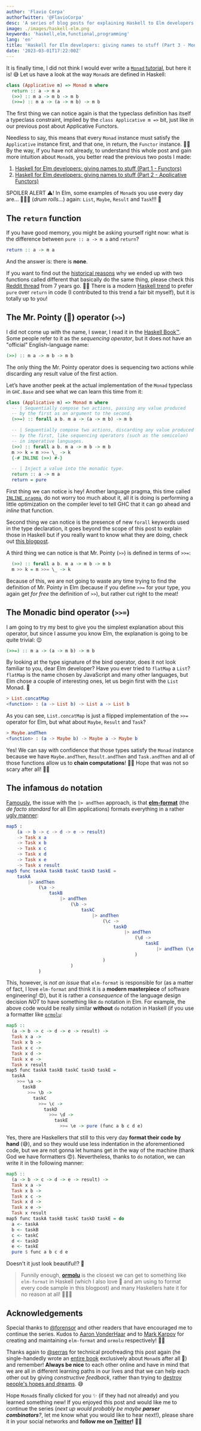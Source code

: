 ```yaml
---
author: 'Flavio Corpa'
authorTwitter: '@FlavioCorpa'
desc: 'A series of blog posts for explaining Haskell to Elm developers interested to learn the language that powers the compiler for their favourite language!'
image: ./images/haskell-elm.png
keywords: 'haskell,elm,functional,programming'
lang: 'en'
title: 'Haskell for Elm developers: giving names to stuff (Part 3 - Monads!)'
date: '2023-03-01T17:22:00Z'
---
```


It is finally time, I did not think I would ever write a [`Monad` tutorial](https://byorgey.wordpress.com/2009/01/12/abstraction-intuition-and-the-monad-tutorial-fallacy/), but here it is! 😅 Let us have a look at the way `Monad`s are defined in Haskell:

```haskell
class (Applicative m) => Monad m where
  return :: a -> m a
  (>>) :: m a -> m b -> m b
  (>>=) :: m a -> (a -> m b) -> m b
```

The first thing we can notice again is that the typeclass definition has itself a typeclass constraint, implied by the `class Applicative m =>` bit, just like in our previous post about Applicative Functors.

Needless to say, this means that every `Monad` instance must satisfy the `Applicative` instance first, and that one, in return, the `Functor` instance. 😵‍💫 By the way, if you have not already, to understand this whole post and gain more intuition about `Monad`s, you better read the previous two posts I made:

1. [Haskell for Elm developers: giving names to stuff (Part 1 - Functors)](https://flaviocorpa.com/haskell-for-elm-developers-giving-names-to-stuff-part-1-functors.html)
2. [Haskell for Elm developers: giving names to stuff (Part 2 - Applicative Functors)](https://flaviocorpa.com/haskell-for-elm-developers-giving-names-to-stuff-part-2-applicative-functors.html)

SPOILER ALERT ⚠️! In Elm, some examples of `Monad`s you use every day are... 🥁🥁🥁 (_drum rolls..._) again: `List`, `Maybe`, `Result` and `Task`!!! 🤯

## The `return` function

If you have good memory, you might be asking yourself right now: what is the difference between `pure :: a -> m a` and `return`?

```haskell
return :: a -> m a
```

And the answer is: there is **none**.

If you want to find out the [historical reasons](https://stackoverflow.com/a/32788607/2834553) why we ended up with two functions called different that basically do the same thing, please check this [Reddit thread](https://www.reddit.com/r/haskell/comments/4tu9qf/is_there_any_pure_return/) from 7 years go. 👴🏻 There is a modern [Haskell trend](https://github.com/search?o=desc&q=use+pure+instead+of+return&s=&type=Commits) to prefer `pure` over `return` in code (I contributed to this trend a fair bit myself), but it is totally up to you!

## The Mr. Pointy (🤣) operator (`>>`)

I did not come up with the name, I swear, I read it in the [Haskell Book™️](https://haskellbook.com/). Some people refer to it as the _sequencing operator_, but it does not have an "official" English-language name:

```haskell
(>>) :: m a -> m b -> m b
```

The only thing the Mr. Pointy operator does is sequencing two actions while discarding any result value of the first action.

Let’s have another peek at the actual implementation of the `Monad` typeclass in `GHC.Base` and see what we can learn this time from it:

```haskell
class (Applicative m) => Monad m where
  -- | Sequentially compose two actions, passing any value produced
  -- by the first as an argument to the second.
  (>>=) :: forall a b. m a -> (a -> m b) -> m b

  -- | Sequentially compose two actions, discarding any value produced
  -- by the first, like sequencing operators (such as the semicolon)
  -- in imperative languages.
  (>>) :: forall a b. m a -> m b -> m b
  m >> k = m >>= \_ -> k
  {-# INLINE (>>) #-}

  -- | Inject a value into the monadic type.
  return :: a -> m a
  return = pure
```

First thing we can notice is hey! Another language pragma, this time called [`INLINE pragma`](https://ghc.gitlab.haskell.org/ghc/doc/users_guide/exts/pragmas.html#inline-pragma), do not worry too much about it, all it is doing is performing a little optimization on the compiler level to tell GHC that it can go ahead and _inline_ that function.

Second thing we can notice is the presence of new `forall` keywords used in the type declaration, it goes beyond the scope of this post to explain those in Haskell but if you really want to know what they are doing, check out [this blogpost](https://wasp-lang.dev/blog/2021/09/01/haskell-forall-tutorial).

A third thing we can notice is that Mr. Pointy (`>>`) is defined in terms of `>>=`:

```haskell
  (>>) :: forall a b. m a -> m b -> m b
  m >> k = m >>= \_ -> k
```

Because of this, we are not going to waste any time trying to find the definition of Mr. Pointy in Elm (because if you define `>>=` for your type, you again get _for free_ the definition of `>>`), but rather cut right to the meat!

## The Monadic bind operator (`>>=`)

I am going to try my best to give you the simplest explanation about this operator, but since I assume you know Elm, the explanation is going to be quite trivial: 😉

```haskell
(>>=) :: m a -> (a -> m b) -> m b
```

By looking at the type signature of the bind operator, does it not look familiar to you, dear Elm developer? Have you ever tried to `flatMap` a `List`? `flatMap` is the name chosen by JavaScript and many other languages, but Elm chose a couple of interesting ones, let us begin first with the `List` Monad. 🙊

```elm
> List.concatMap
<function> : (a -> List b) -> List a -> List b
```

As you can see, `List.concatMap` is just a flipped implementation of the `>>=` operator for Elm, but what about `Maybe`, `Result` and `Task`?

```elm
> Maybe.andThen
<function> : (a -> Maybe b) -> Maybe a -> Maybe b
```

Yes! We can say with confidence that those types satisfy the `Monad` instance because we have `Maybe.andThen`, `Result.andThen` and `Task.andThen` and all of those functions allow us to **chain computations**! 👏🏻 Hope that was not so scary after all! 👻😘

## The infamous `do` notation

[Famously](https://github.com/avh4/elm-format/issues/568), the issue with the `|> andThen` approach, is that [**elm-format**](https://github.com/avh4/elm-format) (the _de facto standard_ for all Elm applications) formats everything in a rather [ugly manner](https://github.com/avh4/elm-format/issues/352):

```elm
map5 :
    (a -> b -> c -> d -> e -> result)
    -> Task x a
    -> Task x b
    -> Task x c
    -> Task x d
    -> Task x e
    -> Task x result
map5 func taskA taskB taskC taskD taskE =
    taskA
        |> andThen
            (\a ->
                taskB
                    |> andThen
                        (\b ->
                            taskC
                                |> andThen
                                    (\c ->
                                        taskD
                                            |> andThen
                                                (\d ->
                                                    taskE
                                                        |> andThen (\e -> succeed (func a b c d e))
                                                )
                                    )
                        )
            )
```

This, however, is _not an issue_ that `elm-format` is responsible for (as a matter of fact, I love `elm-format` and think it is a **modern masterpiece** of software engineering! 😍), but it is rather a _consequence_ of the language design decision _NOT_ to have something like `do` notation in Elm. For example, the above code would be really similar **without** `do` notation in Haskell (if you use a formatter like [`ormolu`](https://ormolu-live.tweag.io/):

```haskell
map5 ::
  (a -> b -> c -> d -> e -> result) ->
  Task x a ->
  Task x b ->
  Task x c ->
  Task x d ->
  Task x e ->
  Task x result
map5 func taskA taskB taskC taskD taskE =
  taskA
    >>= \a ->
      taskB
        >>= \b ->
          taskC
            >>= \c ->
              taskD
                >>= \d ->
                  taskE
                    >>= \e -> pure (func a b c d e)
```

Yes, there are Haskellers that still to this very day **format their code by hand** (😅), and so they would use less indentation in the aforementioned code, but we are not gonna let humans get in the way of the machine (thank God we have formatters 😍). Nevertheless, thanks to `do` notation, we can write it in the following manner:

```haskell
map5 ::
  (a -> b -> c -> d -> e -> result) ->
  Task x a ->
  Task x b ->
  Task x c ->
  Task x d ->
  Task x e ->
  Task x result
map5 func taskA taskB taskC taskD taskE = do
  a <- taskA
  b <- taskB
  c <- taskC
  d <- taskD
  e <- taskE
  pure $ func a b c d e
```

Doesn't it just look beautiful!? 💜

> Funnily enough, [**ormolu**](https://github.com/tweag/ormolu) is the closest we can get to something like `elm-format` in Haskell (which I also love 🤩 and am using to format every code sample in this blogpost) and many Haskellers hate it for no reason at all! 🤷🏼‍♂️

## Acknowledgements

Special thanks to [@forensor](https://twitter.com/Forensor) and other readers that have encouraged me to continue the series. Kudos to [Aaron VonderHaar](https://twitter.com/avh4) and to [Mark Karpov](https://markkarpov.com/about.html) for creating and maintaining `elm-format` and `ormolu` respectively! 🙌🏻

Thanks again to [@serras](https://twitter.com/trupill) for technical proofreading this post again (he single-handedly wrote an [entire book](https://leanpub.com/book-of-monads) exclusively about `Monad`s after all 🫡) and remember! **Always be nice** to each other online and have in mind that we are all in different learning paths in our lives and that we can help each other out by giving _constructive feedback_, rather than trying to [destroy people's hopes and dreams](https://twitter.com/FlavioCorpa/status/1629225727852789762?s=20). 😅

Hope `Monad`s finally clicked for you ✨ (if they had not already) and you learned something new! If you enjoyed this post and would like me to continue the series (_next up would probably be maybe **parser combinators**?_, let me know what you would like to hear next!), please share it in your social networks and **follow me on [Twitter](https://twitter.com/FlavioCorpa)!** 🙌🏻
